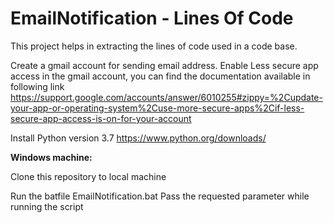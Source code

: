 # EmailNotification - Lines Of Code
This project helps in extracting the lines of code used in a code base.

Create a gmail account for sending email address.
Enable Less secure app access in the gmail account, you can find the documentation available in following link
https://support.google.com/accounts/answer/6010255#zippy=%2Cupdate-your-app-or-operating-system%2Cuse-more-secure-apps%2Cif-less-secure-app-access-is-on-for-your-account

Install Python version 3.7 https://www.python.org/downloads/

**Windows machine:**

Clone this  repository to local machine 

Run the batfile EmailNotification.bat
Pass the requested parameter while running the script
